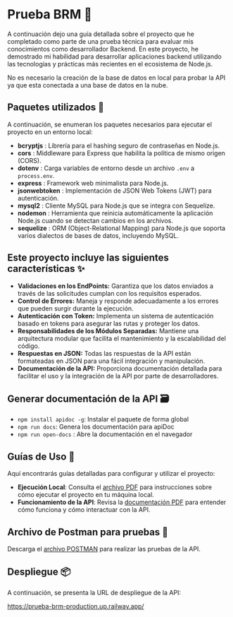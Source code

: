 # Prueba BRM 🧩

 A continuación dejo una guía detallada sobre el proyecto que he completado como parte de una prueba técnica para evaluar mis conocimientos como desarrollador Backend. En este proyecto, he demostrado mi habilidad para desarrollar aplicaciones backend utilizando las tecnologías y prácticas más recientes en el ecosistema de Node.js.
 

No es necesario la creación de la base de datos en local para probar la API ya que esta conectada a una base de datos en la nube.

 
## Paquetes utilizados 🔧
A continuación, se enumeran los paquetes necesarios para ejecutar el proyecto en un entorno local:

- **bcryptjs** : Librería para el hashing seguro de contraseñas en Node.js.
- **cors** : Middleware para Express que habilita la política de mismo origen (CORS).
- **dotenv** : Carga variables de entorno desde un archivo `.env` a `process.env`.
- **express** : Framework web minimalista para Node.js.
- **jsonwebtoken** : Implementación de JSON Web Tokens (JWT) para autenticación.
- **mysql2** : Cliente MySQL para Node.js que se integra con Sequelize.
- **nodemon** : Herramienta que reinicia automáticamente la aplicación Node.js cuando se detectan cambios en los archivos.
- **sequelize** : ORM (Object-Relational Mapping) para Node.js que soporta varios dialectos de bases de datos, incluyendo MySQL.

 
 
## Este proyecto incluye las siguientes características ✨

- **Validaciones en los EndPoints:** Garantiza que los datos enviados a través de las solicitudes cumplan con los requisitos esperados.
- **Control de Errores:** Maneja y responde adecuadamente a los errores que pueden surgir durante la ejecución.
- **Autenticación con Token:** Implementa un sistema de autenticación basado en tokens para asegurar las rutas y proteger los datos.
- **Responsabilidades de los Módulos Separadas:** Mantiene una arquitectura modular que facilita el mantenimiento y la escalabilidad del código.
- **Respuestas en JSON:** Todas las respuestas de la API están formateadas en JSON para una fácil integración y manipulación.
- **Documentación de la API:** Proporciona documentación detallada para facilitar el uso y la integración de la API por parte de desarrolladores.

## Generar documentación de la API 🗃️
- `npm install apidoc -g`: Instalar el paquete de forma global
- `npm run docs`: Genera los documentación para apiDoc
- `npm run open-docs` : Abre la documentación en el navegador


## Guías de Uso 🛞

Aquí encontrarás guías detalladas para configurar y utilizar el proyecto:

- **Ejecución Local**: Consulta el [archivo PDF](https://drive.google.com/file/d/1OELtFZY2wFC048v7deo6dSJ7yXwFbs-A/view?usp=sharing) para instrucciones sobre cómo ejecutar el proyecto en tu máquina local.
- **Funcionamiento de la API**: Revisa la [documentación PDF](https://drive.google.com/file/d/1-UkTmCTxR7jTGE8aWWfU9JjD9zqmsWls/view?usp=sharing) para entender cómo funciona y cómo interactuar con la API.



## Archivo de Postman para pruebas 🎨

Descarga el [archivo POSTMAN](https://drive.google.com/file/d/10vGlpRHC-zqMOIWfltCDxCVnatObDtuM/view?usp=sharing) para realizar las pruebas de la API.


## Despliegue 📦 
A continuación, se presenta la URL de despliegue de la API:

https://prueba-brm-production.up.railway.app/